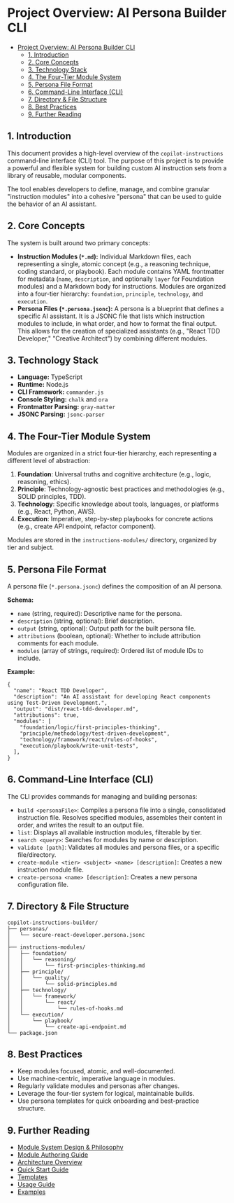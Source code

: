 # Project Overview: AI Persona Builder CLI

- [Project Overview: AI Persona Builder CLI](#project-overview-ai-persona-builder-cli)
  - [1. Introduction](#1-introduction)
  - [2. Core Concepts](#2-core-concepts)
  - [3. Technology Stack](#3-technology-stack)
  - [4. The Four-Tier Module System](#4-the-four-tier-module-system)
  - [5. Persona File Format](#5-persona-file-format)
  - [6. Command-Line Interface (CLI)](#6-command-line-interface-cli)
  - [7. Directory \& File Structure](#7-directory--file-structure)
  - [8. Best Practices](#8-best-practices)
  - [9. Further Reading](#9-further-reading)

## 1. Introduction

This document provides a high-level overview of the `copilot-instructions` command-line interface (CLI) tool. The purpose of this project is to provide a powerful and flexible system for building custom AI instruction sets from a library of reusable, modular components.

The tool enables developers to define, manage, and combine granular "instruction modules" into a cohesive "persona" that can be used to guide the behavior of an AI assistant.

## 2. Core Concepts

The system is built around two primary concepts:

- **Instruction Modules (`*.md`):** Individual Markdown files, each representing a single, atomic concept (e.g., a reasoning technique, coding standard, or playbook). Each module contains YAML frontmatter for metadata (`name`, `description`, and optionally `layer` for Foundation modules) and a Markdown body for instructions. Modules are organized into a four-tier hierarchy: `foundation`, `principle`, `technology`, and `execution`.
- **Persona Files (`*.persona.jsonc`):** A persona is a blueprint that defines a specific AI assistant. It is a JSONC file that lists which instruction modules to include, in what order, and how to format the final output. This allows for the creation of specialized assistants (e.g., "React TDD Developer," "Creative Architect") by combining different modules.

## 3. Technology Stack

- **Language:** TypeScript
- **Runtime:** Node.js
- **CLI Framework:** `commander.js`
- **Console Styling:** `chalk` and `ora`
- **Frontmatter Parsing:** `gray-matter`
- **JSONC Parsing:** `jsonc-parser`

## 4. The Four-Tier Module System

Modules are organized in a strict four-tier hierarchy, each representing a different level of abstraction:

1. **Foundation**: Universal truths and cognitive architecture (e.g., logic, reasoning, ethics).
2. **Principle**: Technology-agnostic best practices and methodologies (e.g., SOLID principles, TDD).
3. **Technology**: Specific knowledge about tools, languages, or platforms (e.g., React, Python, AWS).
4. **Execution**: Imperative, step-by-step playbooks for concrete actions (e.g., create API endpoint, refactor component).

Modules are stored in the `instructions-modules/` directory, organized by tier and subject.

## 5. Persona File Format

A persona file (`*.persona.jsonc`) defines the composition of an AI persona.

**Schema:**

- `name` (string, required): Descriptive name for the persona.
- `description` (string, optional): Brief description.
- `output` (string, optional): Output path for the built persona file.
- `attributions` (boolean, optional): Whether to include attribution comments for each module.
- `modules` (array of strings, required): Ordered list of module IDs to include.

**Example:**

```jsonc
{
  "name": "React TDD Developer",
  "description": "An AI assistant for developing React components using Test-Driven Development.",
  "output": "dist/react-tdd-developer.md",
  "attributions": true,
  "modules": [
    "foundation/logic/first-principles-thinking",
    "principle/methodology/test-driven-development",
    "technology/framework/react/rules-of-hooks",
    "execution/playbook/write-unit-tests",
  ],
}
```

## 6. Command-Line Interface (CLI)

The CLI provides commands for managing and building personas:

- `build <personaFile>`: Compiles a persona file into a single, consolidated instruction file. Resolves specified modules, assembles their content in order, and writes the result to an output file.
- `list`: Displays all available instruction modules, filterable by tier.
- `search <query>`: Searches for modules by name or description.
- `validate [path]`: Validates all modules and persona files, or a specific file/directory.
- `create-module <tier> <subject> <name> [description]`: Creates a new instruction module file.
- `create-persona <name> [description]`: Creates a new persona configuration file.

## 7. Directory & File Structure

```
copilot-instructions-builder/
├── personas/
│   └── secure-react-developer.persona.jsonc
│
├── instructions-modules/
│   ├── foundation/
│   │   └── reasoning/
│   │       └── first-principles-thinking.md
│   ├── principle/
│   │   └── quality/
│   │       └── solid-principles.md
│   ├── technology/
│   │   └── framework/
│   │       └── react/
│   │           └── rules-of-hooks.md
│   └── execution/
│       └── playbook/
│           └── create-api-endpoint.md
└── package.json
```

## 8. Best Practices

- Keep modules focused, atomic, and well-documented.
- Use machine-centric, imperative language in modules.
- Regularly validate modules and personas after changes.
- Leverage the four-tier system for logical, maintainable builds.
- Use persona templates for quick onboarding and best-practice structure.

## 9. Further Reading

- [Module System Design & Philosophy](./module_system.md)
- [Module Authoring Guide](./module_authoring_guide.md)
- [Architecture Overview](./architecture.md)
- [Quick Start Guide](./quickstart.md)
- [Templates](./templates.md)
- [Usage Guide](./usage.md)
- [Examples](./examples.md)
